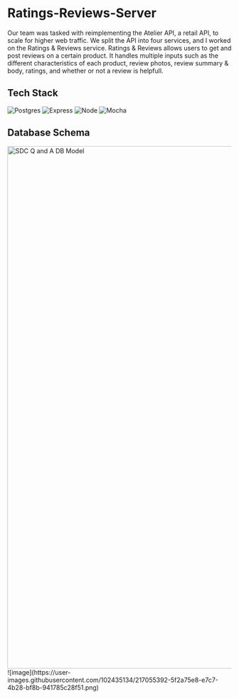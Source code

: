 # Ratings-Reviews-Server
Our team was tasked with reimplementing the Atelier API, a retail API, to scale for higher web traffic. We split the API into four services, and I worked on the Ratings & Reviews service. Ratings & Reviews allows users to get and post reviews on a certain product. It handles multiple inputs such as the different characteristics of each product, review photos, review summary & body, ratings, and whether or not a review is helpfull.

## Tech Stack
![Postgres](https://img.shields.io/badge/PostgreSQL-316192?style=for-the-badge&logo=postgresql&logoColor=white)
![Express](https://img.shields.io/badge/-Express-DCDCDC?logo=express&logoColor=black&style=for-the-badge)
![Node](https://img.shields.io/badge/-Node-9ACD32?logo=node.js&logoColor=white&style=for-the-badge)
![Mocha](https://img.shields.io/badge/-mocha-%238D6748?style=for-the-badge&logo=mocha&logoColor=white)

## Database Schema
<img width="1173" alt="SDC Q and A DB Model" src="[https://user-images.githubusercontent.com/57077900/207983829-fe198544-6f47-4e0a-80d0-ac856172deae.png](https://user-images.githubusercontent.com/102435134/217055392-5f2a75e8-e7c7-4b28-bf8b-941785c28f51.png)">
![image](https://user-images.githubusercontent.com/102435134/217055392-5f2a75e8-e7c7-4b28-bf8b-941785c28f51.png)
